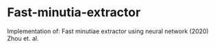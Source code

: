 # Fast-minutia-extractor
Implementation of: Fast minutiae extractor using neural network (2020) Zhou et. al.

